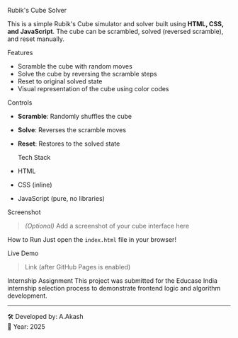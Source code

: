   Rubik's Cube Solver 

This is a simple Rubik's Cube simulator and solver built using **HTML, CSS, and JavaScript**. The cube can be scrambled, solved (reversed scramble), and reset manually.

  Features
- Scramble the cube with random moves
- Solve the cube by reversing the scramble steps
- Reset to original solved state
- Visual representation of the cube using color codes

Controls
- **Scramble**: Randomly shuffles the cube
- **Solve**: Reverses the scramble moves
- **Reset**: Restores to the solved state

  Tech Stack
- HTML
- CSS (inline)
- JavaScript (pure, no libraries)

 Screenshot
> _(Optional)_ Add a screenshot of your cube interface here

 How to Run
Just open the `index.html` file in your browser!

 Live Demo
> Link (after GitHub Pages is enabled)

Internship Assignment
This project was submitted for the Educase India internship selection process to demonstrate frontend logic and algorithm development.

---

🛠️ Developed by: A.Akash  
📅 Year: 2025
